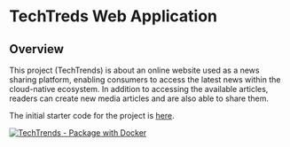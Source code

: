 # TechTreds Web Application

## Overview
This project (TechTrends) is about an online website used as a news sharing platform, enabling consumers to access the latest news within the cloud-native ecosystem. In addition to accessing the available articles, readers can create new media articles and are also able to share them.


The initial starter code for the project is [here](https://github.com/udacity/nd064_course_1/tree/main/project/techtrends).

[![TechTrends - Package with Docker](https://github.com/Ezecc/project-4/actions/workflows/techtrends-dockerhub.yml/badge.svg)](https://github.com/Ezecc/project-4/actions/workflows/techtrends-dockerhub.yml)
